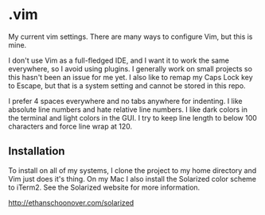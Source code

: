 # .vim
My current vim settings. There are many ways to configure Vim, but this is mine. 

I don't use Vim as a full-fledged IDE, and I want it to work the same everywhere, so I avoid using plugins. I generally work on small projects so this hasn't been an issue for me yet. I also like to remap my Caps Lock key to Escape, but that is a system setting and cannot be stored in this repo.

I prefer 4 spaces everywhere and no tabs anywhere for indenting. I like absolute line numbers and hate relative line numbers. I like dark colors in the terminal and light colors in the GUI. I try to keep line length to below 100 characters and force line wrap at 120. 

## Installation

To install on all of my systems, I clone the project to my home directory and Vim just does it's thing. On my Mac I also install the Solarized color scheme to iTerm2. See the Solarized website for more information.

http://ethanschoonover.com/solarized
